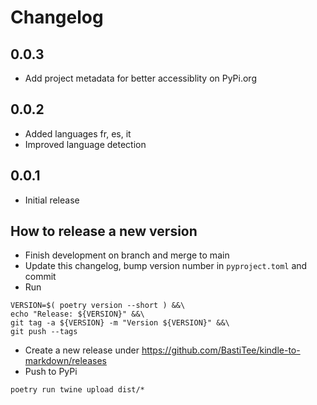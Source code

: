 # Changelog

## 0.0.3

- Add project metadata for better accessiblity on PyPi.org

## 0.0.2

- Added languages fr, es, it
- Improved language detection

## 0.0.1

- Initial release

## How to release a new version

- Finish development on branch and merge to main
- Update this changelog, bump version number in `pyproject.toml` and commit
- Run

```shell
VERSION=$( poetry version --short ) &&\
echo "Release: ${VERSION}" &&\
git tag -a ${VERSION} -m "Version ${VERSION}" &&\
git push --tags
```

- Create a new release under <https://github.com/BastiTee/kindle-to-markdown/releases>
- Push to PyPi

```shell
poetry run twine upload dist/*
```
